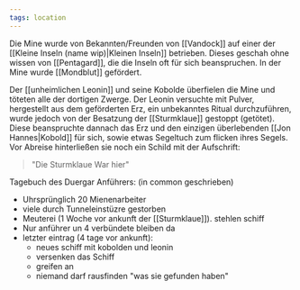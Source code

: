 ```yaml
---
tags: location
---
```


Die Mine wurde von Bekannten/Freunden von [[Vandock]] auf einer der [[Kleine Inseln (name wip)|Kleinen Inseln]] betrieben. Dieses geschah ohne wissen von [[Pentagard]], die die Inseln oft für sich beanspruchen. In der Mine wurde [[Mondblut]] gefördert.

Der [[unheimlichen Leonin]] und seine Kobolde überfielen die Mine und töteten alle der dortigen Zwerge. Der Leonin versuchte mit Pulver, hergestellt aus dem geförderten Erz, ein unbekanntes Ritual durchzuführen, wurde jedoch von der Besatzung der [[Sturmklaue]] gestoppt (getötet).
Diese beanspruchte dannach das Erz und den einzigen überlebenden [[Jon Hannes|Kobold]] für sich, sowie etwas Segeltuch zum flicken ihres Segels.
Vor Abreise hinterließen sie noch ein Schild mit der Aufschrift:
> "Die Sturmklaue War hier"

Tagebuch des Duergar Anführers: (in common geschrieben)
- Uhrsprünglich 20 Mienenarbeiter
- viele durch Tunneleinstüzre gestorben
- Meuterei (1 Woche vor ankunft der [[Sturmklaue]]). stehlen schiff
- Nur anführer un 4 verbündete bleiben da
- letzter eintrag (4 tage vor ankunft):
	- neues schiff mit kobolden und leonin
	- versenken das Schiff
	- greifen an
	- niemand darf rausfinden "was sie gefunden haben"